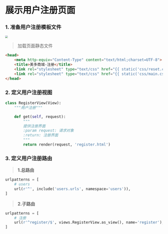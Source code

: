 # 展示用户注册页面

### 1. 准备用户注册模板文件

<img src="/user-register/images/10准备注册模板文件.png" style="zoom:50%">

> 加载页面静态文件

```html
<head>
    <meta http-equiv="Content-Type" content="text/html;charset=UTF-8">
    <title>美多商城-注册</title>
    <link rel="stylesheet" type="text/css" href="{{ static('css/reset.css') }}">
    <link rel="stylesheet" type="text/css" href="{{ static('css/main.css') }}">
</head>
```

### 2. 定义用户注册视图

```python
class RegisterView(View):
    """用户注册"""

    def get(self, request):
        """
        提供注册界面
        :param request: 请求对象
        :return: 注册界面
        """
        return render(request, 'register.html')
```

### 3. 定义用户注册路由

> **1.总路由**

```python
urlpatterns = [
    # users
    url(r'^', include('users.urls', namespace='users')),
]
```

> **2.子路由**

```python
urlpatterns = [
    # 注册
    url(r'^register/$', views.RegisterView.as_view(), name='register'),
]
```